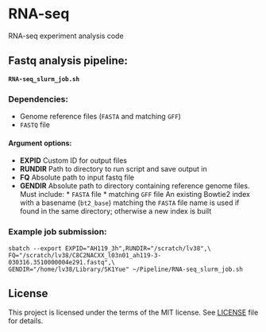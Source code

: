 # RNA-seq
RNA-seq experiment analysis code

## Fastq analysis pipeline:

__`RNA-seq_slurm_job.sh`__

### Dependencies:

* Genome reference files (`FASTA` and matching `GFF`)
* `FASTQ` file

#### Argument options:

* __EXPID__     Custom ID for output files
* __RUNDIR__    Path to directory to run script and save output in
* __FQ__        Absolute path to input fastq file
* __GENDIR__    Absolute path to directory containing reference genome files.
                Must include:
                    * `FASTA` file
                    * matching `GFF` file
                An existing Bowtie2 index with a basename (`bt2_base`) matching
                the `FASTA` file name is used if found in the same directory;
                otherwise a new index is built

### Example job submission:

```
sbatch --export EXPID="AH119_3h",RUNDIR="/scratch/lv38",\
FQ="/scratch/lv38/C8C2NACXX_l03n01_ah119-3-030316.3510000004e291.fastq",\
GENDIR="/home/lv38/Library/SK1Yue" ~/Pipeline/RNA-seq_slurm_job.sh
```

## License
This project is licensed under the terms of the MIT license. See [LICENSE](LICENSE) file for details.
